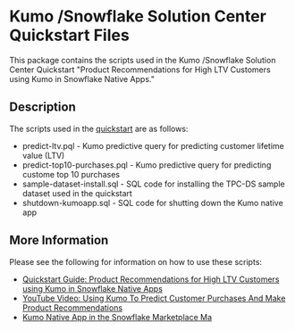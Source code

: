 
# Kumo /Snowflake Solution Center Quickstart Files

This package contains the scripts used in the Kumo /Snowflake Solution Center Quickstart "Product Recommendations for High LTV Customers using Kumo in Snowflake Native Apps."

## Description

The scripts used in the [quickstart](https://quickstarts.snowflake.com/guide/leveraging_kumo_for_smarter_recommendations/index.html#0) are as follows:

* predict-ltv.pql - Kumo predictive query for predicting customer lifetime value (LTV) 
* predict-top10-purchases.pql - Kumo predictive query for predicting custome top 10 purchases
* sample-dataset-install.sql - SQL code for installing the TPC-DS sample dataset used in the quickstart
* shutdown-kumoapp.sql - SQL code for shutting down the Kumo native app

## More Information

Please see the following for information on how to use these scripts:
* [Quickstart Guide: Product Recommendations for High LTV Customers using Kumo in Snowflake Native Apps](https://quickstarts.snowflake.com/guide/leveraging_kumo_for_smarter_recommendations/index.html#0)
* [YouTube Video: Using Kumo To Predict Customer Purchases And Make Product Recommendations](https://youtu.be/UtwLQgoHHss?feature=shared)
* [Kumo Native App in the Snowflake Marketplace Ma](https://app.snowflake.com/marketplace/listing/GZTYZBN5P0/kumo-ai-kumo?search=kumo&originTab=provider&providerName=KUMO.AI&profileGlobalName=GZTYZBN5MD)